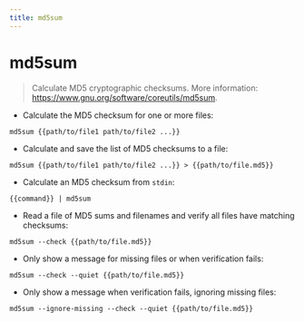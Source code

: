 ```yaml
---
title: md5sum
---
```

# md5sum

> Calculate MD5 cryptographic checksums.
> More information: <https://www.gnu.org/software/coreutils/md5sum>.

- Calculate the MD5 checksum for one or more files:

`md5sum {{path/to/file1 path/to/file2 ...}}`

- Calculate and save the list of MD5 checksums to a file:

`md5sum {{path/to/file1 path/to/file2 ...}} > {{path/to/file.md5}}`

- Calculate an MD5 checksum from `stdin`:

`{{command}} | md5sum`

- Read a file of MD5 sums and filenames and verify all files have matching checksums:

`md5sum --check {{path/to/file.md5}}`

- Only show a message for missing files or when verification fails:

`md5sum --check --quiet {{path/to/file.md5}}`

- Only show a message when verification fails, ignoring missing files:

`md5sum --ignore-missing --check --quiet {{path/to/file.md5}}`
